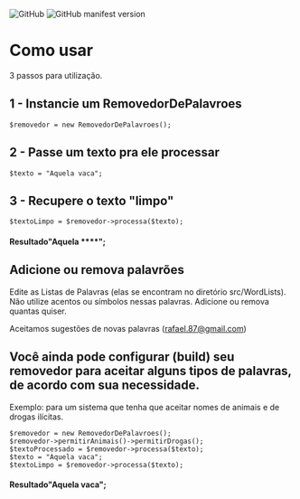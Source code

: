 
![GitHub](https://img.shields.io/github/license/devmenezes/removedordepalavroes?style=flat-square) ![GitHub manifest version](https://img.shields.io/github/manifest-json/v/devmenezes/removedordepalavroes?style=flat-square)

# Como usar

3 passos para utilização.

## 1 - Instancie um RemovedorDePalavroes
```
$removedor = new RemovedorDePalavroes();
```

## 2 - Passe um texto pra ele processar

```
$texto = "Aquela vaca";

```


## 3 - Recupere o texto "limpo"

```
$textoLimpo = $removedor->processa($texto);
```


####     Resultado"Aquela ****";


## Adicione ou remova palavrões

Edite as Listas de Palavras (elas se encontram no diretório src/WordLists).
Não utilize acentos ou símbolos nessas palavras.
Adicione ou remova quantas quiser.

Aceitamos sugestões de novas palavras (rafael.87@gmail.com)

## Você ainda pode configurar (build) seu removedor para aceitar alguns tipos de palavras, de acordo com sua necessidade.

Exemplo: para um sistema que tenha que aceitar nomes de animais e de drogas ilícitas.
```
$removedor = new RemovedorDePalavroes();
$removedor->permitirAnimais()->permitirDrogas();
$textoProcessado = $removedor->processa($texto);
$texto = "Aquela vaca";
$textoLimpo = $removedor->processa($texto);
```

#### Resultado"Aquela vaca";
